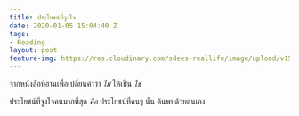 ```yaml
---
title: ประโยชน์ที่จูงใจ
date: 2020-01-05 15:04:40 Z
tags:
- Reading
layout: post
feature-img: https://res.cloudinary.com/sdees-reallife/image/upload/v1555658919/sample_feature_img.png
---
```


จากหนังสือที่อ่านเพื่อเปลี่ยนคำว่า *ไม่* ให้เป็น *ใช่*

<i class="fa fa-child" style="color:plum"></i>

ประโยชน์ที่จูงใจคนมากที่สุด *คือ* ประโยชน์ที่คนๆ นั้น ค้นพบด้วยตนเอง